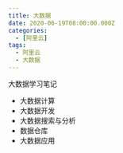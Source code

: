 ```yaml
---
title: 大数据
date: 2020-06-19T08:00:00.000Z
categories:
  - [阿里云]
tags:
  - 阿里云
  - 大数据
---
```


大数据学习笔记

- 大数据计算
- 大数据开发
- 大数据搜索与分析
- 数据仓库
- 大数据应用
